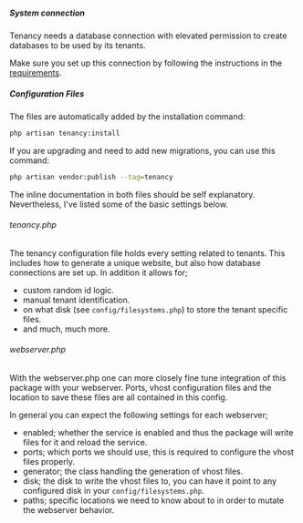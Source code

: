 ##### System connection

Tenancy needs a database connection with elevated permission to create databases
to be used by its tenants.

Make sure you set up this connection by following the instructions
in the [requirements][requirements].

##### Configuration Files

The files are automatically added by the installation command:
```bash
php artisan tenancy:install
```

If you are upgrading and need to add new migrations, you can use this command:

```bash
php artisan vendor:publish --tag=tenancy
```

The inline documentation in both files should be self explanatory. Nevertheless,
I've listed some of the basic settings below.

###### tenancy.php

The tenancy configuration file holds every setting related to tenants. This includes how to generate a unique
website, but also how database connections are set up. In addition it allows for;

- custom random id logic.
- manual tenant identification.
- on what disk (see `config/filesystems.php`) to store the tenant specific files.
- and much, much more.

###### webserver.php

With the webserver.php one can more closely fine tune integration of this package with your webserver.
Ports, vhost configuration files and the location to save these files are all contained in this config.

In general you can expect the following settings for each webserver;

- enabled; whether the service is enabled and thus the package will write files for it and reload the service.
- ports; which ports we should use, this is required to configure the vhost files properly.
- generator; the class handling the generation of vhost files.
- disk; the disk to write the vhost files to, you can have it point to any configured disk in your `config/filesystems.php`.
- paths; specific locations we need to know about to in order to mutate the webserver behavior.

[requirements]: requirements#elevated-database-user
